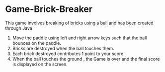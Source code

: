 # Game-Brick-Breaker
This game involves breaking of bricks using a ball and has been created through Java<br>
1. Move the paddle using left and right arrow keys such that the ball bounces on the paddle.<br>
2. Bricks are destroyed when the ball touches them.<br>
3. Each brick destroyed contributes 1 point to your score.<br>
4. When the ball touches the ground , the Game is over and the final score is displayed on the screen.
